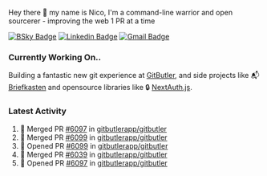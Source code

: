 
Hey there 👋 my name is Nico, I'm a command-line warrior and open sourcerer - improving the web 1 PR at a time

[![BSky Badge](https://img.shields.io/badge/-%20%40ndo.dev%20-%200285FF?style=flat-square&logo=bluesky&color=%23161e27)](https://bsky.app/profile/ndo.dev) [![Linkedin Badge](https://img.shields.io/badge/-ndom91-blue?style=flat-square&logo=Linkedin&logoColor=white&link=https://www.linkedin.com/in/ndom91/)](https://www.linkedin.com/in/ndom91/) [![Gmail Badge](https://img.shields.io/badge/-yo@ndo.dev-c14438?style=flat-square&logo=mail.ru&logoColor=white&link=mailto:yo@ndo.dev)](mailto:yo@ndo.dev)

### Currently Working On..

Building a fantastic new git experience at [GitButler](https://github.com/gitbutlerapp), and side projects like 📬 [Briefkasten](https://briefkastenhq.com) and opensource libraries like 🔒 [NextAuth.js](https://github.com/nextauthjs/next-auth).

<!--START_SECTION_PROFILE_VIEWS:readme-info-->
<!--END_SECTION_PROFILE_VIEWS:readme-info-->

<!--START_SECTION_DAILY_COMMIT:readme-info-->
<!--END_SECTION_DAILY_COMMIT:readme-info-->

<!--START_SECTION_WEEKLY_COMMIT:readme-info-->
<!--END_SECTION_WEEKLY_COMMIT:readme-info-->

### Latest Activity

<!--START_SECTION:activity-->
1. 🎉 Merged PR [#6097](https://github.com/gitbutlerapp/gitbutler/pull/6097) in [gitbutlerapp/gitbutler](https://github.com/gitbutlerapp/gitbutler)
2. 🎉 Merged PR [#6099](https://github.com/gitbutlerapp/gitbutler/pull/6099) in [gitbutlerapp/gitbutler](https://github.com/gitbutlerapp/gitbutler)
3. 💪 Opened PR [#6099](https://github.com/gitbutlerapp/gitbutler/pull/6099) in [gitbutlerapp/gitbutler](https://github.com/gitbutlerapp/gitbutler)
4. 🎉 Merged PR [#6039](https://github.com/gitbutlerapp/gitbutler/pull/6039) in [gitbutlerapp/gitbutler](https://github.com/gitbutlerapp/gitbutler)
5. 💪 Opened PR [#6097](https://github.com/gitbutlerapp/gitbutler/pull/6097) in [gitbutlerapp/gitbutler](https://github.com/gitbutlerapp/gitbutler)
<!--END_SECTION:activity-->
